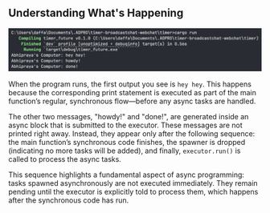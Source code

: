 ## Understanding What's Happening

![Print Outside Spawn](./images/1.png)

When the program runs, the first output you see is `hey hey`. This happens because the corresponding print statement is executed as part of the main function’s regular, synchronous flow—before any async tasks are handled.

The other two messages, "howdy!" and "done!", are generated inside an async block that is submitted to the executor. These messages are not printed right away. Instead, they appear only after the following sequence: the main function’s synchronous code finishes, the spawner is dropped (indicating no more tasks will be added), and finally, `executor.run()` is called to process the async tasks.

This sequence highlights a fundamental aspect of async programming: tasks spawned asynchronously are not executed immediately. They remain pending until the executor is explicitly told to process them, which happens after the synchronous code has run.